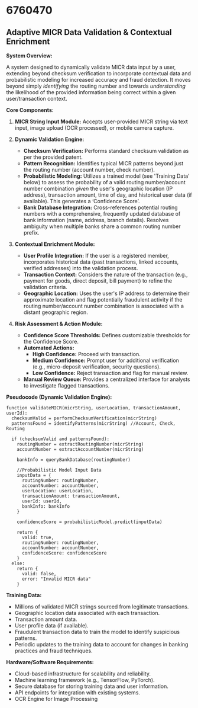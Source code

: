 # 6760470

## Adaptive MICR Data Validation & Contextual Enrichment

**System Overview:**

A system designed to dynamically validate MICR data input by a user, extending beyond checksum verification to incorporate contextual data and probabilistic modeling for increased accuracy and fraud detection.  It moves beyond simply *identifying* the routing number and towards *understanding* the likelihood of the provided information being correct within a given user/transaction context.

**Core Components:**

1.  **MICR String Input Module:**  Accepts user-provided MICR string via text input, image upload (OCR processed), or mobile camera capture.

2.  **Dynamic Validation Engine:**
    *   **Checksum Verification:** Performs standard checksum validation as per the provided patent.
    *   **Pattern Recognition:** Identifies typical MICR patterns beyond just the routing number (account number, check number).
    *   **Probabilistic Modeling:**  Utilizes a trained model (see 'Training Data' below) to assess the probability of a valid routing number/account number combination *given* the user's geographic location (IP address), transaction amount, time of day, and historical user data (if available).  This generates a ‘Confidence Score’.
    *   **Bank Database Integration:** Cross-references potential routing numbers with a comprehensive, frequently updated database of bank information (name, address, branch details).  Resolves ambiguity when multiple banks share a common routing number prefix.

3.  **Contextual Enrichment Module:**
    *   **User Profile Integration:**  If the user is a registered member, incorporates historical data (past transactions, linked accounts, verified addresses) into the validation process.
    *   **Transaction Context:**  Considers the nature of the transaction (e.g., payment for goods, direct deposit, bill payment) to refine the validation criteria.
    *   **Geographic Location:** Uses the user's IP address to determine their approximate location and flag potentially fraudulent activity if the routing number/account number combination is associated with a distant geographic region.

4.  **Risk Assessment & Action Module:**
    *   **Confidence Score Thresholds:**  Defines customizable thresholds for the Confidence Score.
    *   **Automated Actions:**
        *   **High Confidence:**  Proceed with transaction.
        *   **Medium Confidence:**  Prompt user for additional verification (e.g., micro-deposit verification, security questions).
        *   **Low Confidence:**  Reject transaction and flag for manual review.
    *   **Manual Review Queue:**  Provides a centralized interface for analysts to investigate flagged transactions.

**Pseudocode (Dynamic Validation Engine):**

```pseudocode
function validateMICR(micrString, userLocation, transactionAmount, userId):
  checksumValid = performChecksumVerification(micrString)
  patternsFound = identifyPatterns(micrString) //Account, Check, Routing
  
  if (checksumValid and patternsFound):
    routingNumber = extractRoutingNumber(micrString)
    accountNumber = extractAccountNumber(micrString)
    
    bankInfo = queryBankDatabase(routingNumber)
    
    //Probabilistic Model Input Data
    inputData = {
      routingNumber: routingNumber,
      accountNumber: accountNumber,
      userLocation: userLocation,
      transactionAmount: transactionAmount,
      userId: userId,
      bankInfo: bankInfo
    }
    
    confidenceScore = probabilisticModel.predict(inputData)
    
    return {
      valid: true,
      routingNumber: routingNumber,
      accountNumber: accountNumber,
      confidenceScore: confidenceScore
    }
  else:
    return {
      valid: false,
      error: "Invalid MICR data"
    }
```

**Training Data:**

*   Millions of validated MICR strings sourced from legitimate transactions.
*   Geographic location data associated with each transaction.
*   Transaction amount data.
*   User profile data (if available).
*   Fraudulent transaction data to train the model to identify suspicious patterns.
*   Periodic updates to the training data to account for changes in banking practices and fraud techniques.

**Hardware/Software Requirements:**

*   Cloud-based infrastructure for scalability and reliability.
*   Machine learning framework (e.g., TensorFlow, PyTorch).
*   Secure database for storing training data and user information.
*   API endpoints for integration with existing systems.
*   OCR Engine for Image Processing